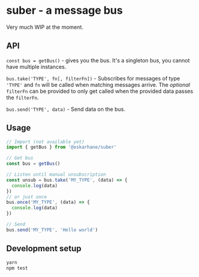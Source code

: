 # suber - a message bus
Very much WIP at the moment.

## API
`const bus = getBus()` - gives you the bus. It's a singleton bus, you cannot have multiple instances.

`bus.take('TYPE', fn[, filterFn])` - Subscribes for messages of type `'TYPE'` and `fn` will be called when matching messages arrive. The _optional_ `filterFn` can be provided to only get called when the provided data passes the `filterFn`.

`bus.send('TYPE', data)` - Send data on the bus.

## Usage

```javascript
// Import (not available yet)
import { getBus } from '@oskarhane/suber'

// Get bus
const bus = getBus()

// Listen until manual unsubscription
const unsub = bus.take('MY_TYPE', (data) => {
  console.log(data)
})
// or just once
bus.once('MY_TYPE', (data) => {
  console.log(data)
})

// Send
bus.send('MY_TYPE', 'Hello world')
```

## Development setup

```bash
yarn
npm test
```
